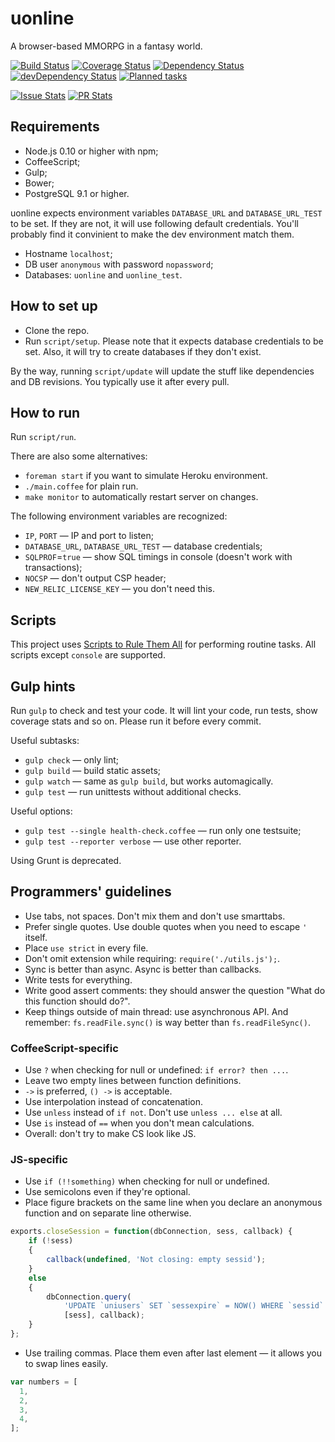 uonline
=======

A browser-based MMORPG in a fantasy world.

[![Build Status](https://travis-ci.org/uonline/uonline.svg?branch=master)](https://travis-ci.org/uonline/uonline)
[![Coverage Status](https://img.shields.io/coveralls/uonline/uonline.svg)](https://coveralls.io/r/uonline/uonline?branch=master)
[![Dependency Status](https://img.shields.io/david/uonline/uonline.svg)](https://david-dm.org/uonline/uonline)
[![devDependency Status](https://img.shields.io/david/dev/uonline/uonline.svg)](https://david-dm.org/uonline/uonline#info=devDependencies)
[![Planned tasks](https://badge.waffle.io/uonline/uonline.svg?label=on%20fire&title=Tasks)](http://waffle.io/uonline/uonline)

[![Issue Stats](http://issuestats.com/github/uonline/uonline/badge/issue?style=flat)](http://issuestats.com/github/uonline/uonline)
[![PR Stats](http://issuestats.com/github/uonline/uonline/badge/pr?style=flat)](http://issuestats.com/github/uonline/uonline)


Requirements
------------

* Node.js 0.10 or higher with npm;
* CoffeeScript;
* Gulp;
* Bower;
* PostgreSQL 9.1 or higher.

uonline expects environment variables `DATABASE_URL` and `DATABASE_URL_TEST` to be set. If they are not, it will use following default credentials. You'll probably find it convinient to make the dev environment match them.

* Hostname `localhost`;
* DB user `anonymous` with password `nopassword`;
* Databases: `uonline` and `uonline_test`.


How to set up
-------------

* Clone the repo.
* Run `script/setup`. Please note that it expects database credentials to be set. Also, it will try to create databases if they don't exist.

By the way, running `script/update` will update the stuff like dependencies and DB revisions. You typically use it after every pull.


How to run
----------

Run `script/run`.

There are also some alternatives:
* `foreman start` if you want to simulate Heroku environment.
* `./main.coffee` for plain run.
* `make monitor` to automatically restart server on changes.

The following environment variables are recognized:

* `IP`, `PORT` — IP and port to listen;
* `DATABASE_URL`, `DATABASE_URL_TEST` — database credentials;
* `SQLPROF`=`true` — show SQL timings in console (doesn't work with transactions);
* `NOCSP` — don't output CSP header;
* `NEW_RELIC_LICENSE_KEY` — you don't need this.


Scripts
-------

This project uses [Scripts to Rule Them All](https://github.com/github/scripts-to-rule-them-all) for performing routine tasks. All scripts except `console` are supported.


Gulp hints
----------

Run `gulp` to check and test your code. It will lint your code, run tests, show coverage stats and so on. Please run it before every commit.

Useful subtasks:

* `gulp check` — only lint;
* `gulp build` — build static assets;
* `gulp watch` — same as `gulp build`, but works automagically.
* `gulp test` — run unittests without additional checks.

Useful options:

* `gulp test --single health-check.coffee` — run only one testsuite;
* `gulp test --reporter verbose` — use other reporter.

Using Grunt is deprecated.


Programmers' guidelines
-----------------------

* Use tabs, not spaces. Don't mix them and don't use smarttabs.
* Prefer single quotes. Use double quotes when you need to escape `'` itself.
* Place `use strict` in every file.
* Don't omit extension while requiring: `require('./utils.js');`.
* Sync is better than async. Async is better than callbacks.
* Write tests for everything.
* Write good assert comments: they should answer the question "What do this function should do?".
* Keep things outside of main thread: use asynchronous API. And remember: `fs.readFile.sync()` is way better than `fs.readFileSync()`.


### CoffeeScript-specific

* Use `?` when checking for null or undefined: `if error? then ...`.
* Leave two empty lines between function definitions.
* `->` is preferred, `() ->` is acceptable.
* Use interpolation instead of concatenation.
* Use `unless` instead of `if not`. Don't use `unless ... else` at all.
* Use `is` instead of `==` when you don't mean calculations.
* Overall: don't try to make CS look like JS.


### JS-specific

* Use `if (!!something)` when checking for null or undefined.
* Use semicolons even if they're optional.
* Place figure brackets on the same line when you declare an anonymous function and on separate line otherwise.

```js
exports.closeSession = function(dbConnection, sess, callback) {
	if (!sess)
	{
		callback(undefined, 'Not closing: empty sessid');
	}
	else
	{
		dbConnection.query(
			'UPDATE `uniusers` SET `sessexpire` = NOW() WHERE `sessid` = ?',
			[sess], callback);
	}
};
```

* Use trailing commas. Place them even after last element — it allows you to swap lines easily.

```js
var numbers = [
  1,
  2,
  3,
  4,
];
```
